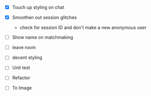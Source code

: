 - [x] Touch up styling on chat
- [x] Smoothen out session glitches
  * check for session ID and don't make a new anonymous user
  
 
- [ ] Show name on matchmaking
- [ ] leave room
- [ ] decent styling
- [ ] Unit test
- [ ] Refactor
- [ ] To Image
